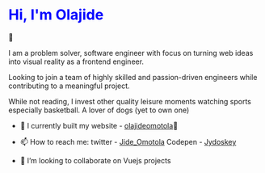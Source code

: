 <h1 style="color: blue;">Hi, I'm Olajide</h1>👋

I am a problem solver, software engineer with focus on turning web ideas into visual reality as a frontend engineer.

Looking to join a team of highly skilled and passion-driven engineers while contributing to a meaningful project.

While not reading, I invest other quality leisure moments watching sports especially basketball. A lover of dogs (yet to own one)

- 🔭 I currently built my website - <a href="https://olajideomotola-1a.netlify.app/" target="_blank">olajideomotola</a>👋

- 📫 How to reach me: twitter - <a href="https://twitter.com/Jide_Omotola" target="_blank">Jide_Omotola</a>
                      Codepen - <a href="https://codepen.io/Jydoskey/" target="_blank">Jydoskey</a>
                      
- 👯 I’m looking to collaborate on Vuejs projects

<!--
**jydoskey/jydoskey** is a ✨ _special_ ✨ repository because its `README.md` (this file) appears on your GitHub profile.
-->
